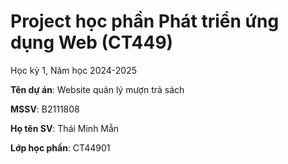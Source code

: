 # Project học phần Phát triển ứng dụng Web (CT449)

Học kỳ 1, Năm học 2024-2025

**Tên dự án**: Website quản lý mượn trả sách

**MSSV**: B2111808

**Họ tên SV**: Thái Minh Mẫn

**Lớp học phần**: CT44901

